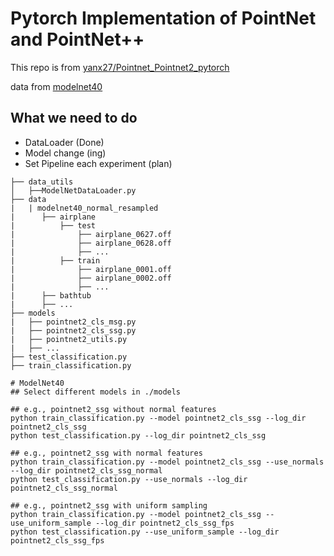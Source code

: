 # Pytorch Implementation of PointNet and PointNet++ 

This repo is from [yanx27/Pointnet_Pointnet2_pytorch](https://github.com/yanx27/Pointnet_Pointnet2_pytorch)

data from [modelnet40](https://www.kaggle.com/datasets/balraj98/modelnet40-princeton-3d-object-dataset)


## What we need to do
* DataLoader (Done)
* Model change (ing)
* Set Pipeline each experiment (plan)


```
├── data_utils
│   ├──ModelNetDataLoader.py
├── data
|   | modelnet40_normal_resampled
|      ├── airplane
|          ├── test
|              ├── airplane_0627.off
|              ├── airplane_0628.off
|              ├── ...
|          ├── train
|              ├── airplane_0001.off
|              ├── airplane_0002.off
|              ├── ...
|      ├── bathtub
|      ├── ...
├── models
|   ├── pointnet2_cls_msg.py
|   ├── pointnet2_cls_ssg.py
|   ├── pointnet2_utils.py
|   ├── ...
├── test_classification.py
├── train_classification.py
```

```shell
# ModelNet40
## Select different models in ./models 

## e.g., pointnet2_ssg without normal features
python train_classification.py --model pointnet2_cls_ssg --log_dir pointnet2_cls_ssg
python test_classification.py --log_dir pointnet2_cls_ssg

## e.g., pointnet2_ssg with normal features
python train_classification.py --model pointnet2_cls_ssg --use_normals --log_dir pointnet2_cls_ssg_normal
python test_classification.py --use_normals --log_dir pointnet2_cls_ssg_normal

## e.g., pointnet2_ssg with uniform sampling
python train_classification.py --model pointnet2_cls_ssg --use_uniform_sample --log_dir pointnet2_cls_ssg_fps
python test_classification.py --use_uniform_sample --log_dir pointnet2_cls_ssg_fps
```
